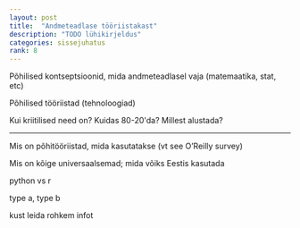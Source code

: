 ```yaml
---
layout: post
title:  "Andmeteadlase tööriistakast"
description: "TODO lühikirjeldus"
categories: sissejuhatus
rank: 8
---
```




Põhilised kontseptsioonid, mida andmeteadlasel vaja (matemaatika, stat, etc)

Põhilised tööriistad (tehnoloogiad)

Kui kriitilised need on? Kuidas 80-20'da? Millest alustada?


--------

Mis on põhitööriistad, mida kasutatakse (vt see O’Reilly survey)

Mis on kõige universaalsemad; mida võiks Eestis kasutada

python vs r

type a, type b

kust leida rohkem infot
